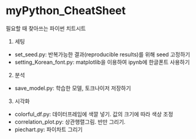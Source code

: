 # myPython_CheatSheet
필요할 때 찾아쓰는 파이썬 치트시트

1. 세팅
 - set_seed.py: 반복가능한 결과(reproducible results)를 위해 seed 고정하기
 - setting_Korean_font.py: matplotlib을 이용하여 ipynb에 한글폰트 사용하기
2. 분석
 - save_model.py: 학습한 모델, 토크나이저 저장하기
 
3. 시각화
 - colorful_df.py: 데이터프레임에 색깔 넣기. 값의 크기에 따라 색상 조정
 - correlation_plot.py: 상관행렬그림. 반만 그리기.
 - piechart.py: 파이차트 그리기
 
